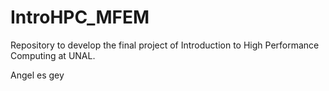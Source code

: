 # IntroHPC_MFEM
Repository to develop the final project of Introduction to High Performance Computing at UNAL.

Angel es gey
